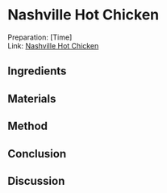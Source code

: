# Nashville Hot Chicken

Preparation: [Time]  
Link: [Nashville Hot Chicken](https://www.youtube.com/watch?v=5UKssrLusBo)

## Ingredients

## Materials

## Method

## Conclusion

## Discussion
